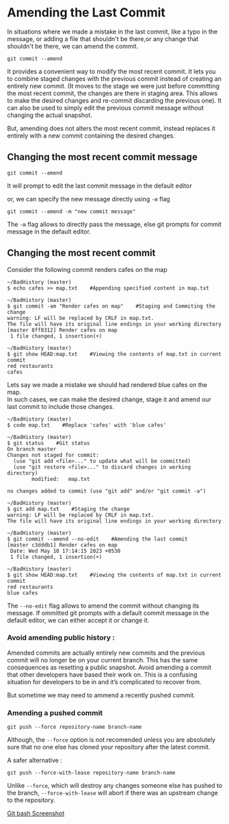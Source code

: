 # Amending the Last Commit

In situations where we made a mistake in the last commit, like a typo in the message, or adding a file that shouldn't be there,or any change that shouldn't be there, we can amend the commit. 

```shell
git commit --amend
```

It provides a convenient way to modify the most recent commit. It lets you to combine staged changes with the previous commit instead of creating an entirely new commit. (It moves to the stage we were just before committing the most recent commit, the changes are there in staging area. This allows to make the desired changes and re-commit discarding the previous one). It can also be used to simply edit the previous commit message without changing the actual snapshot.

But, amending does not alters the most recent commit, instead replaces it entirely with a new commit containing the desired changes.


## Changing the most recent commit message

```shell
git commit --amend
```
It will prompt to edit the last commit message in the default editor

or, we can specify the new message directly using `-m` flag

```shell
git commit --amend -m "new commit message"
```
The `-m` flag allows to directly pass the message, else git prompts for commit message in the default editor.

## Changing the most recent commit

Consider the following commit renders cafes on the map
```shell
~/BadHistory (master)
$ echo cafes >> map.txt    #Appending specified content in map.txt

~/BadHistory (master)
$ git commit -am "Render cafes on map"    #Staging and Commiting the change
warning: LF will be replaced by CRLF in map.txt.
The file will have its original line endings in your working directory
[master 8ff8312] Render cafes on map
 1 file changed, 1 insertion(+)

~/BadHistory (master)
$ git show HEAD:map.txt    #Viewing the contents of map.txt in current commit
red restaurants
cafes

```

Lets say we made a mistake we should had rendered blue cafes on the map. <br>
In such cases, we can make the desired change, stage it and amend our last commit to include those changes.

```shell
~/BadHistory (master)
$ code map.txt    #Replace 'cafes' with 'blue cafes'

~/BadHistory (master)
$ git status    #Git status
On branch master
Changes not staged for commit:
  (use "git add <file>..." to update what will be committed)
  (use "git restore <file>..." to discard changes in working directory)
        modified:   map.txt

no changes added to commit (use "git add" and/or "git commit -a")

~/BadHistory (master)
$ git add map.txt    #Staging the change
warning: LF will be replaced by CRLF in map.txt.
The file will have its original line endings in your working directory

~/BadHistory (master)
$ git commit --amend --no-edit    #Amending the last commit
[master c3dddb1] Render cafes on map
 Date: Wed May 10 17:14:15 2023 +0530
 1 file changed, 1 insertion(+)

~/BadHistory (master)
$ git show HEAD:map.txt    #Viewing the contents of map.txt in current commit
red restaurants
blue cafes

```

The `--no-edit` flag allows to amend the commit without changing its message. If ommitted git prompts with a default commit message in the default editor, we can either accept it or change it.

### Avoid amending public history :
Amended commits are actually entirely new commits and the previous commit will no longer be on your current branch. This has the same consequences as resetting a public snapshot. Avoid amending a commit that other developers have based their work on. This is a confusing situation for developers to be in and it’s complicated to recover from.

But sometime we may need to ammend a recently pushed commit.

### Amending a pushed commit
```shell
git push --force repository-name branch-name
```
Although, the `--force` option is not recomended unless you are absolutely sure that no one else has cloned your repository after the latest commit.

A safer alternative :

```shell
git push --force-with-lease repository-name branch-name
```
Unlike `--force`, which will destroy any changes someone else has pushed to the branch, `--force-with-lease` will abort if there was an upstream change to the repository.

[Git bash Screenshot](./images/Screenshot17.jpg)
